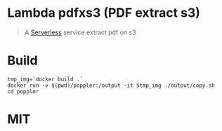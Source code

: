 # Lambda pdfxs3 (PDF extract s3)
> A [Serverless](https://serverless.com/) service extract pdf on s3

# Build
```
tmp_img=`docker build .`
docker run -v $(pwd)/poppler:/output -it $tmp_img ./output/copy.sh
cd poppler
```

# MIT
